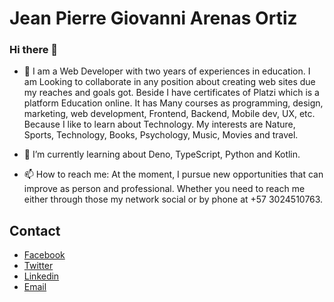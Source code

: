 # Jean Pierre Giovanni Arenas Ortiz

### Hi there 👋

- 🔭 I am a Web Developer with two years of experiences in education. I am Looking to collaborate in any position about creating web sites due my reaches and goals got. Beside I have certificates of Platzi which is a platform Education online. It has Many courses as programming, design, marketing, web development, Frontend, Backend, Mobile dev, UX, etc. Because I like to learn about Technology. My interests are Nature, Sports, Technology, Books, Psychology, Music, Movies and travel.

- 🌱 I’m currently learning about Deno, TypeScript, Python and Kotlin.

- 📫 How to reach me: At the moment, I pursue new opportunities that can improve as person and professional. Whether you need to reach me either through those my network social or by phone at +57 3024510763.

## Contact

- [Facebook](https://www.facebook.com/JePiGi/)
- [Twitter](https://twitter.com/JeanPiBot)
- [Linkedin](https://www.linkedin.com/in/jean-pierre-giovanni-arenas-ortiz-1aa30a153/)
- [Email](arenaspierre@protonmail.com)


